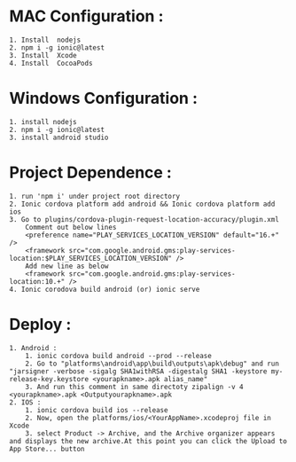 # MAC Configuration :

    1. Install  nodejs
    2. npm i -g ionic@latest
    3. Install  Xcode
    4. Install  CocoaPods

# Windows Configuration :

    1. install nodejs
    2. npm i -g ionic@latest
    3. install android studio

# Project Dependence :

    1. run 'npm i' under project root directory
    2. Ionic cordova platform add android && Ionic cordova platform add ios
    3. Go to plugins/cordova-plugin-request-location-accuracy/plugin.xml
        Comment out below lines
        <preference name="PLAY_SERVICES_LOCATION_VERSION" default="16.+" />
        <framework src="com.google.android.gms:play-services-location:$PLAY_SERVICES_LOCATION_VERSION" />
        Add new line as below
        <framework src="com.google.android.gms:play-services-location:10.+" />
    4. Ionic corodova build android (or) ionic serve

# Deploy :

    1. Android :
        1. ionic cordova build android --prod --release
        2. Go to "platforms\android\app\build\outputs\apk\debug" and run "jarsigner -verbose -sigalg SHA1withRSA -digestalg SHA1 -keystore my-release-key.keystore <yourapkname>.apk alias_name"
        3. And run this comment in same directoty zipalign -v 4 <yourapkname>.apk <Outputyourapkname>.apk
    2. IOS :
        1. ionic cordova build ios --release
        2. Now, open the platforms/ios/<YourAppName>.xcodeproj file in Xcode
        3. select Product -> Archive, and the Archive organizer appears and displays the new archive.At this point you can click the Upload to App Store... button
